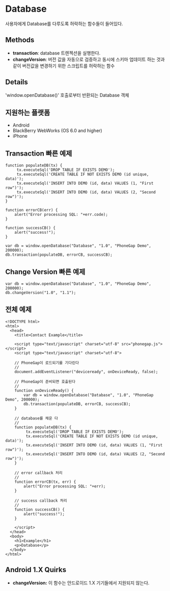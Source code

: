 Database
=======

사용자에게 Database를 다루도록 허락하는 함수들이 들어있다.

Methods
-------

- __transaction__: database 트렌젝션을 실행한다. 
- __changeVersion__: 버전 값을 자동으로 검증하고 동시에 스키마 업데이트 하는 것과 같이 버전값을 변경하기 위한 스크립트를 허락하는 함수 

Details
-------

'window.openDatabase()' 호출로부터 반환되는 Database 객체

지원하는 플랫폼
-------------------

- Android
- BlackBerry WebWorks (OS 6.0 and higher)
- iPhone

Transaction 빠른 예제
------------------
	function populateDB(tx) {
		 tx.executeSql('DROP TABLE IF EXISTS DEMO');
		 tx.executeSql('CREATE TABLE IF NOT EXISTS DEMO (id unique, data)');
		 tx.executeSql('INSERT INTO DEMO (id, data) VALUES (1, "First row")');
		 tx.executeSql('INSERT INTO DEMO (id, data) VALUES (2, "Second row")');
	}
	
	function errorCB(err) {
		alert("Error processing SQL: "+err.code);
	}
	
	function successCB() {
		alert("success!");
	}
	
	var db = window.openDatabase("Database", "1.0", "PhoneGap Demo", 200000);
	db.transaction(populateDB, errorCB, successCB);

Change Version 빠른 예제
-------------------

	var db = window.openDatabase("Database", "1.0", "PhoneGap Demo", 200000);
	db.changeVersion("1.0", "1.1");

전체 예제
------------

    <!DOCTYPE html>
    <html>
      <head>
        <title>Contact Example</title>

        <script type="text/javascript" charset="utf-8" src="phonegap.js"></script>
        <script type="text/javascript" charset="utf-8">

        // PhoneGap이 로드되기를 기다린다
        //
        document.addEventListener("deviceready", onDeviceReady, false);

        // PhoneGap이 준비되면 호출된다
        //
        function onDeviceReady() {
			var db = window.openDatabase("Database", "1.0", "PhoneGap Demo", 200000);
			db.transaction(populateDB, errorCB, successCB);
        }
		
		// database를 채운 다
		//
		function populateDB(tx) {
			 tx.executeSql('DROP TABLE IF EXISTS DEMO');
			 tx.executeSql('CREATE TABLE IF NOT EXISTS DEMO (id unique, data)');
			 tx.executeSql('INSERT INTO DEMO (id, data) VALUES (1, "First row")');
			 tx.executeSql('INSERT INTO DEMO (id, data) VALUES (2, "Second row")');
		}
		
		// error callback 처리
		//
		function errorCB(tx, err) {
			alert("Error processing SQL: "+err);
		}
		
		// success callback 처리
		//
		function successCB() {
			alert("success!");
		}
	
        </script>
      </head>
      <body>
        <h1>Example</h1>
        <p>Database</p>
      </body>
    </html>

Android 1.X Quirks
------------------

- __changeVersion:__ 이 함수는 안드로이드 1.X 기기들에서 지원되지 않는다.
